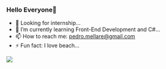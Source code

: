### Hello Everyone👋

- 🔭 Looking for internship...
- 🌱 I’m currently learning Front-End Development and C#...
- 📫 How to reach me: pedro.mellare@gmail.com
- ⚡ Fun fact: I love beach...

<img src="https://cdn.jsdelivr.net/gh/devicons/devicon/icons/javascript/javascript-original.svg" />
